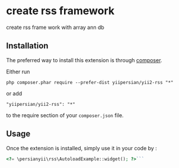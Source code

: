 create rss framework
====================
create rss frame work with array ann db

Installation
------------

The preferred way to install this extension is through [composer](http://getcomposer.org/download/).

Either run

```
php composer.phar require --prefer-dist yiipersian/yii2-rss "*"
```

or add

```
"yiipersian/yii2-rss": "*"
```

to the require section of your `composer.json` file.


Usage
-----

Once the extension is installed, simply use it in your code by  :

```php
<?= \persianyii\rss\AutoloadExample::widget(); ?>```